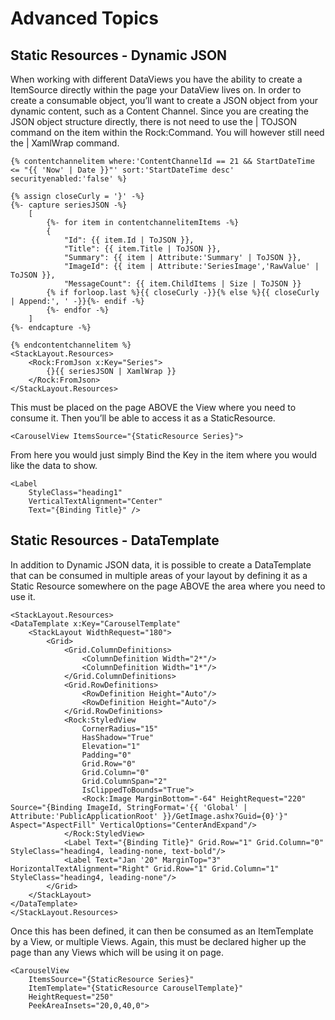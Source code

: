 # Advanced Topics

## **Static Resources - Dynamic JSON**

When working with different DataViews you have the ability to create a ItemSource directly within the page your DataView lives on. In order to create a consumable object, you’ll want to create a JSON object from your dynamic content, such as a Content Channel. Since you are creating the JSON object structure directly, there is not need to use the \| TOJSON command on the item within the Rock:Command. You will however still need the \| XamlWrap command.

```text
{% contentchannelitem where:'ContentChannelId == 21 && StartDateTime <= "{{ 'Now' | Date }}"' sort:'StartDateTime desc' securityenabled:'false' %}
 
{% assign closeCurly = '}' -%}
{%- capture seriesJSON -%}
    [
        {%- for item in contentchannelitemItems -%}
        {
            "Id": {{ item.Id | ToJSON }}, 
            "Title": {{ item.Title | ToJSON }}, 
            "Summary": {{ item | Attribute:'Summary' | ToJSON }}, 
            "ImageId": {{ item | Attribute:'SeriesImage','RawValue' | ToJSON }}, 
            "MessageCount": {{ item.ChildItems | Size | ToJSON }} 
        {% if forloop.last %}{{ closeCurly -}}{% else %}{{ closeCurly | Append:', ' -}}{%- endif -%}
        {%- endfor -%}
    ]
{%- endcapture -%} 

{% endcontentchannelitem %}
<StackLayout.Resources>
    <Rock:FromJson x:Key="Series">
        {}{{ seriesJSON | XamlWrap }}
    </Rock:FromJson>
</StackLayout.Resources>
```

This must be placed on the page ABOVE the View where you need to consume it. Then you’ll be able to access it as a StaticResource.

```text
<CarouselView ItemsSource="{StaticResource Series}">
```

From here you would just simply Bind the Key in the item where you would like the data to show.

```text
<Label
    StyleClass="heading1"   
    VerticalTextAlignment="Center"
    Text="{Binding Title}" />  
```

## **Static Resources - DataTemplate**

In addition to Dynamic JSON data, it is possible to create a DataTemplate that can be consumed in multiple areas of your layout by defining it as a Static Resource somewhere on the page ABOVE the area where you need to use it.  


```text
<StackLayout.Resources>
<DataTemplate x:Key="CarouselTemplate"
    <StackLayout WidthRequest="180">
        <Grid>
            <Grid.ColumnDefinitions>
                <ColumnDefinition Width="2*"/>
                <ColumnDefinition Width="1*"/>
            </Grid.ColumnDefinitions>
            <Grid.RowDefinitions>
                <RowDefinition Height="Auto"/>
                <RowDefinition Height="Auto"/>
            </Grid.RowDefinitions>
            <Rock:StyledView
                CornerRadius="15"
                HasShadow="True"
                Elevation="1"
                Padding="0"
                Grid.Row="0"
                Grid.Column="0"
                Grid.ColumnSpan="2"
                IsClippedToBounds="True">
                <Rock:Image MarginBottom="-64" HeightRequest="220" Source="{Binding ImageId, StringFormat='{{ 'Global' | Attribute:'PublicApplicationRoot' }}/GetImage.ashx?Guid={0}'}" Aspect="AspectFill" VerticalOptions="CenterAndExpand"/>
            </Rock:StyledView>
            <Label Text="{Binding Title}" Grid.Row="1" Grid.Column="0" StyleClass="heading4, leading-none, text-bold"/>
            <Label Text="Jan '20" MarginTop="3" HorizontalTextAlignment="Right" Grid.Row="1" Grid.Column="1" StyleClass="heading4, leading-none"/>
        </Grid>
    </StackLayout>
</DataTemplate>
</StackLayout.Resources>
```

Once this has been defined, it can then be consumed as an ItemTemplate by a View, or multiple Views. Again, this must be declared higher up the page than any Views which will be using it on page.

```text
<CarouselView 
    ItemsSource="{StaticResource Series}" 
    ItemTemplate="{StaticResource CarouselTemplate}"
    HeightRequest="250"
    PeekAreaInsets="20,0,40,0">   
```

  
  


